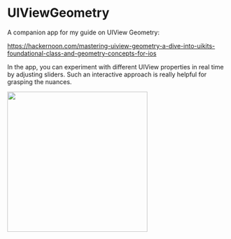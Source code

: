 # UIViewGeometry
A companion app for my guide on UIView Geometry:

https://hackernoon.com/mastering-uiview-geometry-a-dive-into-uikits-foundational-class-and-geometry-concepts-for-ios

In the app, you can experiment with different UIView properties in real time by adjusting sliders. Such an interactive approach is really helpful for grasping the nuances.

<img width=320 src="https://github.com/psharanda/UIViewGeometry/assets/2247256/f1927fbc-90d6-4058-a3b9-6a076327c46c">
